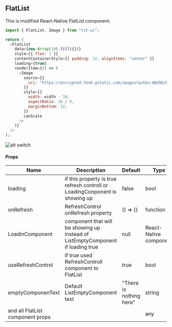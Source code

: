 ## FlatList 
This is modified React-Native FlatList component.

```javascript
import { FlatList, Image } from "tit-ui";

return (
  <FlatList
    data={new Array(10).fill({})}
    style={{ flex: 1 }}
    contentContainerStyle={{ padding: 12, alignItems: "center" }}
    loading={true}
    renderItem={() => (
      <Image
        source={{
          uri: "https://encrypted-tbn0.gstatic.com/images?q=tbn:ANd9GcRgrZ4O36TDysDmv3itq4KPoOVtE39kVgcC-NE0-iRp&s",
        }}
        style={{
          width: width - 30,
          aspectRatio: 16 / 9,
          marginBottom: 12,
        }}
        canScale
      />
    )}
  />
);
```

![alt switch](https://github.com/blnaxblachbl/tit-ui/blob/main/gifs/flat-list.gif?raw=true)

#### Props
Name | Description | Default | Type
------|-------------|----------|-----------
loading | if this property is true refresh controll or LoadingConponent is showing up | false | bool
onRefresh | RefreshControl onRefresh property | () => {} | function
LoadinComponent | component that will be showing up instead of ListEmptyComponent if loading true | null | React-Native component
useRefreshControl | if true used RefreshControll component to FlatList | true | bool
emptyComponenText | Default ListEmptyComponent text | "There is nothing here" | string
and all FlatList component props |  |  | any